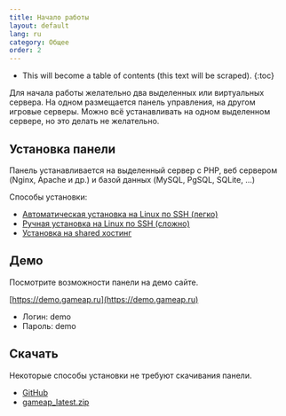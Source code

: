 ```yaml
---
title: Начало работы
layout: default
lang: ru
category: Общее
order: 2
---
```


* This will become a table of contents (this text will be scraped).
{:toc}

Для начала работы желательно два выделенных или виртуальных сервера. На одном размещается панель управления, на другом игровые серверы. Можно всё устанавливать на одном выделенном сервере, но это делать не желательно.

## Установка панели

Панель устанавливается на выделенный сервер с PHP, веб сервером (Nginx, Apache и др.) и базой данных (MySQL, PgSQL, SQLite, ...)

Способы установки:

* [Автоматическая установка на Linux по SSH (легко)](/ru/auto_install.html)
* [Ручная установка на Linux по SSH (сложно)](/ru/manual_install.html)
* [Установка на shared хостинг](/ru/shared_install.html)

## Демо

Посмотрите возможности панели на демо сайте.

[https://demo.gameap.ru](https://demo.gameap.ru)

* Логин: demo
* Пароль: demo

## Скачать

Некоторые способы установки не требуют скачивания панели.

* [GitHub](https://github.com/et-nik/gameap)
* [gameap_latest.zip](http://www.gameap.ru/gameap_latest.zip)
